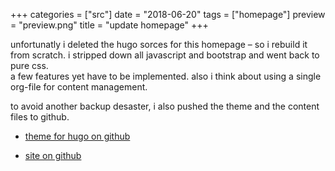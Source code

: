 +++
categories = ["src"]
date = "2018-06-20"
tags = ["homepage"]
preview = "preview.png"
title = "update homepage"
+++

unfortunatly i deleted the hugo sorces for this homepage – so i rebuild it from scratch.
i stripped down all javascript and bootstrap and went back to pure css.
</br>
a few features yet have to be implemented. also i think about using a single org-file for content management.

to avoid another backup desaster, i also pushed the theme and the content files to github.

+ [theme for hugo on github](#)

+ [site on github](#)
